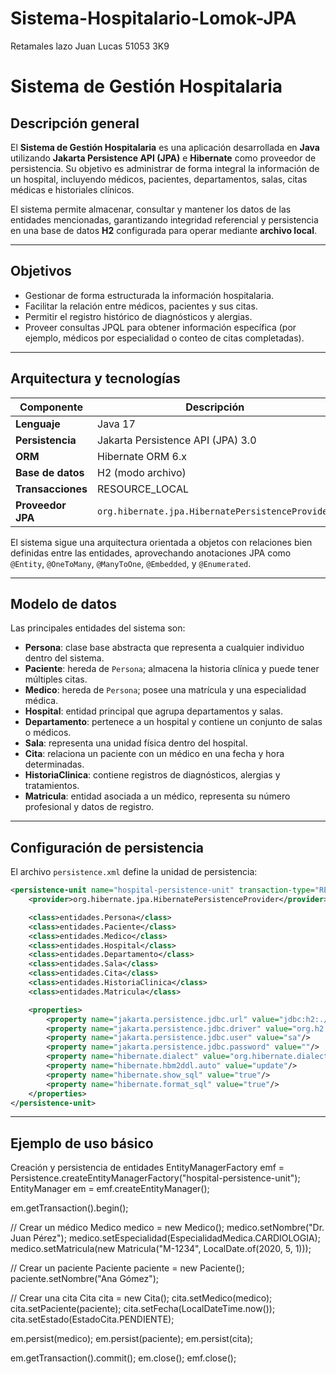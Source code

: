 # Sistema-Hospitalario-Lomok-JPA
Retamales lazo Juan Lucas
51053 3K9

# Sistema de Gestión Hospitalaria

## Descripción general

El **Sistema de Gestión Hospitalaria** es una aplicación desarrollada en **Java** utilizando **Jakarta Persistence API (JPA)** e **Hibernate** como proveedor de persistencia. Su objetivo es administrar de forma integral la información de un hospital, incluyendo médicos, pacientes, departamentos, salas, citas médicas e historiales clínicos.  

El sistema permite almacenar, consultar y mantener los datos de las entidades mencionadas, garantizando integridad referencial y persistencia en una base de datos **H2** configurada para operar mediante **archivo local**.

---

## Objetivos

- Gestionar de forma estructurada la información hospitalaria.
- Facilitar la relación entre médicos, pacientes y sus citas.
- Permitir el registro histórico de diagnósticos y alergias.
- Proveer consultas JPQL para obtener información específica (por ejemplo, médicos por especialidad o conteo de citas completadas).

---

## Arquitectura y tecnologías

| Componente | Descripción |
|-------------|--------------|
| **Lenguaje** | Java 17 |
| **Persistencia** | Jakarta Persistence API (JPA) 3.0 |
| **ORM** | Hibernate ORM 6.x |
| **Base de datos** | H2 (modo archivo) |
| **Transacciones** | RESOURCE_LOCAL |
| **Proveedor JPA** | `org.hibernate.jpa.HibernatePersistenceProvider` |

El sistema sigue una arquitectura orientada a objetos con relaciones bien definidas entre las entidades, aprovechando anotaciones JPA como `@Entity`, `@OneToMany`, `@ManyToOne`, `@Embedded`, y `@Enumerated`.

---

## Modelo de datos

Las principales entidades del sistema son:

- **Persona**: clase base abstracta que representa a cualquier individuo dentro del sistema.
- **Paciente**: hereda de `Persona`; almacena la historia clínica y puede tener múltiples citas.
- **Medico**: hereda de `Persona`; posee una matrícula y una especialidad médica.
- **Hospital**: entidad principal que agrupa departamentos y salas.
- **Departamento**: pertenece a un hospital y contiene un conjunto de salas o médicos.
- **Sala**: representa una unidad física dentro del hospital.
- **Cita**: relaciona un paciente con un médico en una fecha y hora determinadas.
- **HistoriaClinica**: contiene registros de diagnósticos, alergias y tratamientos.
- **Matricula**: entidad asociada a un médico, representa su número profesional y datos de registro.

---

## Configuración de persistencia

El archivo `persistence.xml` define la unidad de persistencia:

```xml
<persistence-unit name="hospital-persistence-unit" transaction-type="RESOURCE_LOCAL">
    <provider>org.hibernate.jpa.HibernatePersistenceProvider</provider>

    <class>entidades.Persona</class>
    <class>entidades.Paciente</class>
    <class>entidades.Medico</class>
    <class>entidades.Hospital</class>
    <class>entidades.Departamento</class>
    <class>entidades.Sala</class>
    <class>entidades.Cita</class>
    <class>entidades.HistoriaClinica</class>
    <class>entidades.Matricula</class>

    <properties>
        <property name="jakarta.persistence.jdbc.url" value="jdbc:h2:./data/hospidb;AUTO_SERVER=TRUE"/>
        <property name="jakarta.persistence.jdbc.driver" value="org.h2.Driver"/>
        <property name="jakarta.persistence.jdbc.user" value="sa"/>
        <property name="jakarta.persistence.jdbc.password" value=""/>
        <property name="hibernate.dialect" value="org.hibernate.dialect.H2Dialect"/>
        <property name="hibernate.hbm2ddl.auto" value="update"/>
        <property name="hibernate.show_sql" value="true"/>
        <property name="hibernate.format_sql" value="true"/>
    </properties>
</persistence-unit>

```


---



## Ejemplo de uso básico
Creación y persistencia de entidades
EntityManagerFactory emf = Persistence.createEntityManagerFactory("hospital-persistence-unit");
EntityManager em = emf.createEntityManager();

em.getTransaction().begin();

// Crear un médico
Medico medico = new Medico();
medico.setNombre("Dr. Juan Pérez");
medico.setEspecialidad(EspecialidadMedica.CARDIOLOGIA);
medico.setMatricula(new Matricula("M-1234", LocalDate.of(2020, 5, 1)));

// Crear un paciente
Paciente paciente = new Paciente();
paciente.setNombre("Ana Gómez");

// Crear una cita
Cita cita = new Cita();
cita.setMedico(medico);
cita.setPaciente(paciente);
cita.setFecha(LocalDateTime.now());
cita.setEstado(EstadoCita.PENDIENTE);

em.persist(medico);
em.persist(paciente);
em.persist(cita);

em.getTransaction().commit();
em.close();
emf.close();
